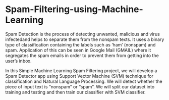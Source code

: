 # Spam-Filtering-using-Machine-Learning


Spam Detection is the process of detecting unwanted, malicious and virus infectedand helps to separate them from the nonspam texts. It uses a binary type of classification containing the labels such as ‘ham’ (nonspam) and spam. Application of this can be seen in Google Mail (GMAIL) where it segregates the spam emails in order to prevent them from getting into the user’s inbox.


In this Simple Machine Learning Spam Filtering project, we will develop a Spam Detector app using Support Vector Machine (SVM) technique for classification and Natural Language Processing. We will detect whether the piece of input text is “nonspam” or “spam”. We will split our dataset into training and testing and then train our classifier with SVM classifier.
